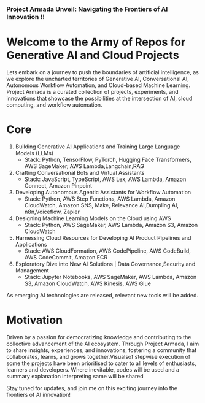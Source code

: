 ### Project Armada Unveil: Navigating the Frontiers of AI Innovation !!

# Welcome to the Army of Repos for Generative AI  and Cloud Projects 

Lets embark on a journey to push the boundaries of artificial intelligence, as we explore the uncharted territories of Generative AI, Conversational AI, Autonomous Workflow Automation, and Cloud-based Machine Learning. Project Armada is a curated collection of projects, experiments, and innovations that showcase the possibilities at the intersection of AI, cloud computing, and workflow automation.

# Core

1. Building Generative AI Applications and Training Large Language Models (LLMs)
   - Stack: Python, TensorFlow, PyTorch, Hugging Face Transformers, AWS SageMaker,
     AWS Lambda,Langchain,RAG
2. Crafting Conversational Bots and Virtual Assistants
   - Stack: JavaScript, TypeScript, AWS Lex, AWS Lambda, Amazon Connect, Amazon Pinpoint
3. Developing Autonomous Agentic Assistants for Workflow Automation
   - Stack: Python, AWS Step Functions, AWS Lambda, Amazon CloudWatch, Amazon SNS, Make,
     Relevance AI,Dumpling AI, n8n,Voiceflow, Zapier
4. Designing Machine Learning Models on the Cloud using AWS
   - Stack: Python, AWS SageMaker, AWS Lambda, Amazon S3, Amazon CloudWatch
5. Harnessing Cloud Resources for Developing AI Product Pipelines and Applications
   - Stack: AWS CloudFormation, AWS CodePipeline, AWS CodeBuild, AWS CodeCommit, Amazon ECR
6. Exploratory Dive into New AI Solutions | Data Governance,Security and Management
   - Stack: Jupyter Notebooks, AWS SageMaker, AWS Lambda, Amazon S3, Amazon CloudWatch, AWS Kinesis, AWS Glue

As emerging AI technologies are released, relevant new tools will be added.

# Motivation

Driven by a passion for democratizing knowledge and contributing to the collective advancement of the AI ecosystem. Through Project Armada, I aim to share insights, experiences, and innovations, fostering a community that collaborates, learns, and grows together.Visualsof stepwise execution of some the projects have been prioritised to cater to all levels of enthusiasts, learners and developers. Where inevitable, codes will be used and a summary explanation interpreting same will be shared

Stay tuned for updates, and join me on this exciting journey into the frontiers of AI innovation!
